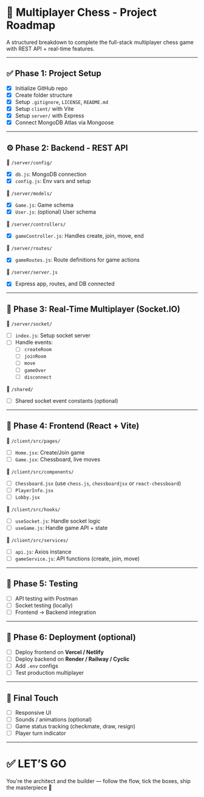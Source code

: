 # 🧠 Multiplayer Chess - Project Roadmap

A structured breakdown to complete the full-stack multiplayer chess game with REST API + real-time features.

---

## ✅ Phase 1: Project Setup

- [x] Initialize GitHub repo
- [x] Create folder structure
- [x] Setup `.gitignore`, `LICENSE`, `README.md`
- [x] Setup `client/` with Vite
- [x] Setup `server/` with Express
- [x] Connect MongoDB Atlas via Mongoose

---

## ⚙️ Phase 2: Backend - REST API

📁 `/server/config/`
- [x] `db.js`: MongoDB connection
- [x] `config.js`: Env vars and setup

📁 `/server/models/`
- [x] `Game.js`: Game schema
- [x] `User.js`: (optional) User schema

📁 `/server/controllers/`
- [x] `gameController.js`: Handles create, join, move, end

📁 `/server/routes/`
- [x] `gameRoutes.js`: Route definitions for game actions

📁 `/server/server.js`
- [x] Express app, routes, and DB connected

---

## 🔌 Phase 3: Real-Time Multiplayer (Socket.IO)

📁 `/server/socket/`
- [ ] `index.js`: Setup socket server
- [ ] Handle events:
  - [ ] `createRoom`
  - [ ] `joinRoom`
  - [ ] `move`
  - [ ] `gameOver`
  - [ ] `disconnect`

📁 `/shared/`
- [ ] Shared socket event constants (optional)

---

## 🎨 Phase 4: Frontend (React + Vite)

📁 `/client/src/pages/`
- [ ] `Home.jsx`: Create/Join game
- [ ] `Game.jsx`: Chessboard, live moves

📁 `/client/src/components/`
- [ ] `Chessboard.jsx` (use `chess.js`, `chessboardjsx` or `react-chessboard`)
- [ ] `PlayerInfo.jsx`
- [ ] `Lobby.jsx`

📁 `/client/src/hooks/`
- [ ] `useSocket.js`: Handle socket logic
- [ ] `useGame.js`: Handle game API + state

📁 `/client/src/services/`
- [ ] `api.js`: Axios instance
- [ ] `gameService.js`: API functions (create, join, move)

---

## 🧪 Phase 5: Testing

- [ ] API testing with Postman
- [ ] Socket testing (locally)
- [ ] Frontend → Backend integration

---

## 🚀 Phase 6: Deployment (optional)

- [ ] Deploy frontend on **Vercel / Netlify**
- [ ] Deploy backend on **Render / Railway / Cyclic**
- [ ] Add `.env` configs
- [ ] Test production multiplayer

---

## 🏁 Final Touch

- [ ] Responsive UI
- [ ] Sounds / animations (optional)
- [ ] Game status tracking (checkmate, draw, resign)
- [ ] Player turn indicator

---

# ✅ LET’S GO
You're the architect and the builder — follow the flow, tick the boxes, ship the masterpiece 🚀
